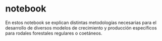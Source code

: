 notebook
========

En estos notebook se explican distintas metodologías necesarias para el desarrollo de diversos modelos de crecimiento y producción específicos para rodales forestales regulares o coetáneos.

